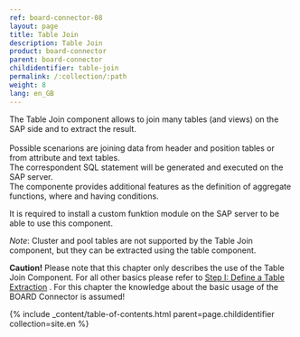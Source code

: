 ```yaml
---
ref: board-connector-08
layout: page
title: Table Join
description: Table Join
product: board-connector
parent: board-connector
childidentifier: table-join
permalink: /:collection/:path
weight: 8
lang: en_GB
---
```


The Table Join component allows to join many tables (and views) on the SAP side and to extract the result.<br>  
Possible scenarions are joining data from header and position tables or from attribute and text tables. <br> 
The correspondent SQL statement will be generated and executed on the SAP server.  <br>
The componente provides additional features as the definition of aggregate functions, where and having conditions. 

It is required to install a custom funktion module on the SAP server to be able to use this component.  

*Note*: Cluster and pool tables are not supported by the Table Join component, but they can be extracted using the table component. 

**Caution!** Please note that this chapter only describes the use of the Table Join Component. For all other basics please refer to [Step I: Define a Table Extraction](./getting-started-table/step1-define-table-extraction) . For this chapter the knowledge about the basic usage of the BOARD Connector is assumed!

{% include _content/table-of-contents.html parent=page.childidentifier collection=site.en %}
